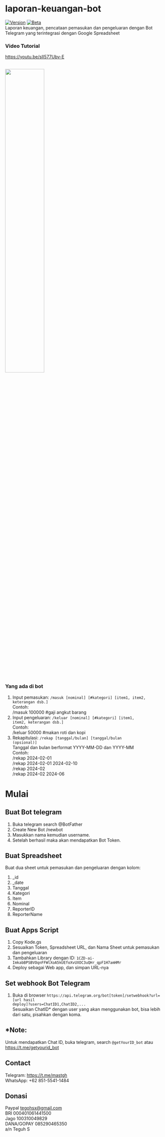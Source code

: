 # laporan-keuangan-bot
[![Version](https://img.shields.io/badge/Version-2.0.1-green)]()
[![Beta](https://img.shields.io/badge/Beta-orange)]()<br>
Laporan keuangan, pencataan pemasukan dan pengeluaran dengan Bot Telegram yang terintegrasi dengan Google Spreadsheet

### Video Tutorial
https://youtu.be/sII577Ubv-E

<br>
<img src="https://github.com/tegohsx/laporan-keuangan-bot/assets/101353193/d8aaafe8-62f6-45a0-bf8c-7934f61c7d3b" width="50%">


### Yang ada di bot
1. Input pemasukan: <code>/masuk [nominal] [#kategori] [item1, item2, keterangan dsb.]</code> <br>
   Contoh:  <br>
      /masuk 100000 #gaji angkut barang <br>
2. Input pengeluaran: <code>/keluar [nominal] [#kategori] [item1, item2, keterangan dsb.]</code> <br>
   Contoh:  <br>
      /keluar 50000 #makan roti dan kopi <br>
3. Rekapitulasi: <code>/rekap [tanggal/bulan] [tanggal/bulan (opsional)]</code> <br>
   Tanggal dan bulan berformat YYYY-MM-DD dan YYYY-MM <br>
   Contoh: <br>
      /rekap 2024-02-01<br>
      /rekap 2024-02-01 2024-02-10<br>
      /rekap 2024-02<br>
      /rekap 2024-02 2024-06<br>


# Mulai

## Buat Bot telegram
1. Buka telegram search @BotFather
2. Create New Bot /newbot
3. Masukkan nama kemudian username.
4. Setelah berhasil maka akan mendapatkan Bot Token.

## Buat Spreadsheet
Buat dua sheet untuk pemasukan dan pengeluaran dengan kolom:
1. _id
2. _date
3. Tanggal
4. Kategori
5. Item
6. Nominal
7. ReporterID
8. ReporterName

## Buat Apps Script
1. Copy Kode.gs
2. Sesuaikan Token, Spreadsheet URL, dan Nama Sheet untuk pemasukan dan pengeluaran
3. Tambahkan Library dengan ID: <code>1CZD-ai-ImkabBPSBVOqnFFWlXoA5kUEfoXvUXOC3uQHr_qpF1H7amHMr</code>
4. Deploy sebagai Web app, dan simpan URL-nya

## Set webhook Bot Telegram
1. Buka di browser <code>https[]()://api.telegram.org/bot[token]/setwebhook?url=[url hasil deploy]?users=ChatID1,ChatID2,...</code><br>
Sesuaikan ChatID* dengan user yang akan menggunakan bot, bisa lebih dari satu, pisahkan dengan koma.

## *Note:
Untuk mendapatkan Chat ID, buka telegram, search <code>@getYourID_bot</code> atau https://t.me/getyourid_bot


## Contact
Telegram: https://t.me/mastgh <br>
WhatsApp: +62 851-5541-1484

## Donasi
Paypal tegohsx@gmail.com <br>
BRI 000401061441500 <br>
Jago 100310049829 <br>
DANA/GOPAY 085290465350 <br>
a/n Teguh S
